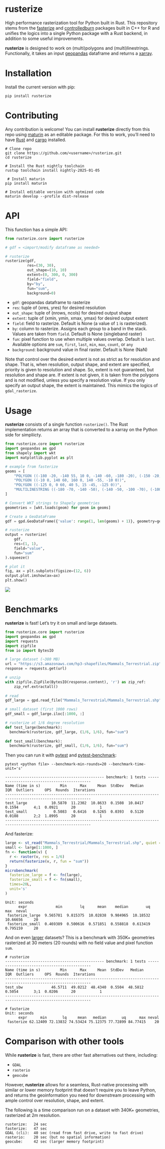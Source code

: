 # rusterize

High performance rasterization tool for Python built in Rust. This
repository stems from the [fasterize](https://github.com/ecohealthalliance/fasterize.git) and [controlledburn](https://github.com/hypertidy/controlledburn) packages built in C++
for R and unifies the logics into a single Python package with a Rust backend, in addition to some useful improvements.

**rusterize** is designed to work on (multi)polygons and (multi)linestrings. Functionally, it takes an input [geopandas](https://geopandas.org/en/stable/) dataframe and returns a [xarray](https://docs.xarray.dev/en/stable/). 

# Installation

Install the current version with pip:

``` shell
pip install rusterize
```

# Contributing

Any contribution is welcome! You can install **rusterize** directly
from this repo using [maturin](https://www.maturin.rs/) as an editable
package. For this to work, you’ll need to have [Rust](https://www.rust-lang.org/tools/install) and
[cargo](https://doc.rust-lang.org/cargo/getting-started/installation.html)
installed.

``` shell
# Clone repo
git clone https://github.com/<username>/rusterize.git
cd rusterize

# Install the Rust nightly toolchain
rustup toolchain install nightly-2025-01-05

 # Install maturin
pip install maturin

# Install editable version with optmized code
maturin develop --profile dist-release
```

# API

This function has a simple API:

``` python
from rusterize.core import rusterize

# gdf = <import/modify dataframe as needed>

# rusterize
rusterize(gdf,
          res=(30, 30),
          out_shape=(10, 10)
          extent=(0, 300, 0, 300)
          field="field",
          by="by",
          fun="sum",
          background=0) 
```

- `gdf`: geopandas dataframe to rasterize
- `res`: tuple of (xres, yres) for desired resolution
- `out_shape`: tuple of (nrows, ncols) for desired output shape
- `extent`: tuple of (xmin, ymin, xmax, ymax) for desired output extent
- `field`: field to rasterize. Default is None (a value of `1` is rasterized).
- `by`: column to rasterize. Assigns each group to a band in the
  stack. Values are taken from `field`. Default is None (singleband raster)
- `fun`: pixel function to use when multiple values overlap. Default is
  `last`. Available options are `sum`, `first`, `last`, `min`, `max`, `count`, or `any`
- `background`: background value in final raster. Default is None (NaN)

Note that control over the desired extent is not as strict as for resolution and shape. That is,
when resolution, output shape, and extent are specified, priority is given to resolution and shape.
So, extent is not guaranteed, but resolution and shape are. If extent is not given, it is taken
from the polygons and is not modified, unless you specify a resolution value. If you only specify an output
shape, the extent is maintained. This mimics the logics of `gdal_rasterize`.

# Usage

**rusterize** consists of a single function `rusterize()`. The Rust implementation
returns an array that is converted to a xarray on the Python side
for simpliicty.

``` python
from rusterize.core import rusterize
import geopandas as gpd
from shapely import wkt
import matplotlib.pyplot as plt

# example from fasterize
geoms = [
    "POLYGON ((-180 -20, -140 55, 10 0, -140 -60, -180 -20), (-150 -20, -100 -10, -110 20, -150 -20))",
    "POLYGON ((-10 0, 140 60, 160 0, 140 -55, -10 0))",
    "POLYGON ((-125 0, 0 60, 40 5, 15 -45, -125 0))",
    "MULTILINESTRING ((-180 -70, -140 -50), (-140 -50, -100 -70), (-100 -70, -60 -50), (-60 -50, -20 -70), (-20 -70, 20 -50), (20 -50, 60 -70), (60 -70, 100 -50), (100 -50, 140 -70), (140 -70, 180 -50))"
]

# Convert WKT strings to Shapely geometries
geometries = [wkt.loads(geom) for geom in geoms]

# Create a GeoDataFrame
gdf = gpd.GeoDataFrame({'value': range(1, len(geoms) + 1)}, geometry=geometries, crs='EPSG:32619')

# rusterize
output = rusterize(
    gdf,
    res=(1, 1),
    field="value",
    fun="sum"
).squeeze()

# plot it
fig, ax = plt.subplots(figsize=(12, 6))
output.plot.imshow(ax=ax)
plt.show()
```

![](img/plot.png)

# Benchmarks

**rusterize** is fast! Let’s try it on small and large datasets.

``` python
from rusterize.core import rusterize
import geopandas as gpd
import requests
import zipfile
from io import BytesIO

# large dataset (~380 MB)
url = "https://s3.amazonaws.com/hp3-shapefiles/Mammals_Terrestrial.zip"
response = requests.get(url)

# unzip
with zipfile.ZipFile(BytesIO(response.content), 'r') as zip_ref:
    zip_ref.extractall()
    
# read
gdf_large = gpd.read_file("Mammals_Terrestrial/Mammals_Terrestrial.shp")

# small dataset (first 1000 rows)
gdf_small = gdf_large.iloc[:1000, :]

# rusterize at 1/6 degree resolution
def test_large(benchmark):
  benchmark(rusterize, gdf_large, (1/6, 1/6), fun="sum")
   
def test_small(benchmark):
  benchmark(rusterize, gdf_small, (1/6, 1/6), fun="sum")  
```

Then you can run it with [pytest](https://docs.pytest.org/en/stable/)
and
[pytest-benchmark](https://pytest-benchmark.readthedocs.io/en/stable/):

```
pytest <python file> --benchmark-min-rounds=20 --benchmark-time-unit='s'

--------------------------------------------- benchmark: 1 tests --------------------------------------------
Name (time in s)         Min      Max     Mean  StdDev   Median     IQR  Outliers     OPS  Rounds  Iterations
-------------------------------------------------------------------------------------------------------------
test_large           10.5870  11.2302  10.8633  0.1508  10.8417  0.1594       4;1  0.0921      20           1
test_small            0.5083   0.6416   0.5265  0.0393   0.5120  0.0108       2;2  1.8995      20           1
-------------------------------------------------------------------------------------------------------------
```

And fasterize:

``` r
large <- st_read("Mammals_Terrestrial/Mammals_Terrestrial.shp", quiet = TRUE)
small <- large[1:1000, ]
fn <- function(v) {
  r <- raster(v, res = 1/6)
  return(fasterize(v, r, fun = "sum"))
}
microbenchmark(
  fasterize_large = f <- fn(large),
  fasterize_small = f <- fn(small),
  times=20L,
  unit='s'
)
```

```
Unit: seconds
      expr             min        lq      mean    median        uq       max  neval
 fasterize_large  9.565781  9.815375  10.02838  9.984965  10.18532  10.66656     20
 fasterize_small  0.469389  0.500616  0.571851  0.558818  0.613419  0.795159     20
```

And on even
[larger](https://open.canada.ca/data/en/dataset/fbf12500-bffe-4209-a1ae-fba86f154ebf/resource/cc90d77c-fba3-4f84-b30a-e684cfe0649a)
datasets? This is a benchmark with 350K+ geometries rasterized at 30
meters (20 rounds) with no field value and pixel function `sum`.

```
# rusterize
--------------------------------------------- benchmark: 1 tests --------------------------------------------
Name (time in s)         Min      Max     Mean  StdDev   Median     IQR  Outliers     OPS  Rounds  Iterations
-------------------------------------------------------------------------------------------------------------
test_sbw             46.5711  49.0212  48.4340  0.5504  48.5812  0.5054       3;1  0.0206      20           1
-------------------------------------------------------------------------------------------------------------

# fasterize
Unit: seconds
      expr      min       lq     mean   median       uq      max neval
 fasterize 62.12409 72.13832 74.53424 75.12375 77.72899 84.77415    20
```

# Comparison with other tools

While **rusterize** is fast, there are other fast alternatives out there, including:
- `GDAL`
- `rasterio`
- `geocube`

However, **rusterize** allows for a seamless, Rust-native processing with similar or lower memory footprint that doesn't require you to leave Python, and returns the geoinformation you need for downstream processing with ample control over resolution, shape, and extent.

The following is a time comparison run on a dataset with 340K+ geometries, rasterized at 2m resolution.
```
rusterize:   24 sec
fasterize:   47 sec
GDAL (cli):  40 sec (read from fast drive, write to fast drive)
rasterio:    20 sec (but no spatial information)
geocube:     42 sec (larger memory footprint)
```